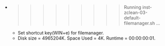 * >>>>>>>>> Running inst-zclean-03-default-filemanager.sh ...
  * Set shortcut key(WIN+e) for filemanager.
  * Disk size = 4965204K. Space Used = 4K. Runtime = 00:00:00:01.
